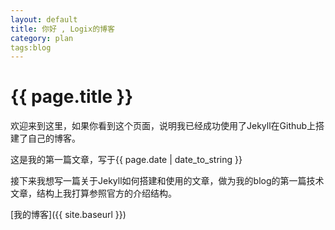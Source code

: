 ```yaml
---
layout: default
title: 你好 , Logix的博客
category: plan
tags:blog
---
```


{{ page.title }}
================

欢迎来到这里，如果你看到这个页面，说明我已经成功使用了Jekyll在Github上搭建了自己的博客。

这是我的第一篇文章，写于{{ page.date | date_to_string }}

接下来我想写一篇关于Jekyll如何搭建和使用的文章，做为我的blog的第一篇技术文章，结构上我打算参照官方的介绍结构。

[我的博客]({{ site.baseurl }})